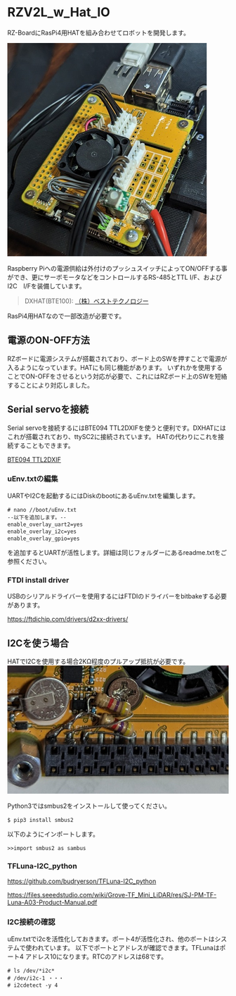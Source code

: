 # RZV2L_w_Hat_IO

RZ-BoardにRasPi4用HATを組み合わせてロボットを開発します。

![RZV2L_w_Hat_IO](/pics/rz_hat.jpg)



Raspberry Piへの電源供給は外付けのプッシュスイッチによってON/OFFする事ができ、更にサーボモータなどをコントロールするRS-485とTTL I/F、およびI2C　I/Fを装備しています。

>DXHAT(BTE100): [（株）ベストテクノロジー](https://www.besttechnology.co.jp/modules/knowledge/?BTE100%20DXHAT)

RasPi4用HATなので一部改造が必要です。

## 電源のON-OFF方法

RZボードに電源システムが搭載されており、ボード上のSWを押すことで電源が入るようになっています。HATにも同じ機能があります。
いずれかを使用することでON-OFFをさせるという対応が必要で、これにはRZボード上のSWを短絡することにより対応しました。

## Serial servoを接続

Serial servoを接続するにはBTE094 TTL2DXIFを使うと便利です。DXHATにはこれが搭載されており、ttySC2に接続されています。
HATの代わりにこれを接続することもできます。

[BTE094 TTL2DXIF](https://www.besttechnology.co.jp/modules/knowledge/?BTE094%20TTL2DXIF)

### uEnv.txtの編集
UARTやI2Cを起動するにはDiskのbootにあるuEnv.txtを編集します。

```
# nano //boot/uEnv.txt
--以下を追加します。--
enable_overlay_uart2=yes
enable_overlay_i2c=yes
enable_overlay_gpio=yes
```
を追加するとUARTが活性します。詳細は同じフォルダーにあるreadme.txtをご参照ください。 

### FTDI install driver

USBのシリアルドライバーを使用するにはFTDIのドライバーをbitbakeする必要があります。

https://ftdichip.com/drivers/d2xx-drivers/


## I2Cを使う場合

HATでI2Cを使用する場合2KΩ程度のプルアップ抵抗が必要です。
![プルアップ抵抗](/pics/pullup.jpg)

Python3ではsmbus2をインストールして使ってください。
```
$ pip3 install smbus2
```
以下のようにインポートします。
```
>>import smbus2 as sambus
```

### TFLuna-I2C_python

https://github.com/budryerson/TFLuna-I2C_python

https://files.seeedstudio.com/wiki/Grove-TF_Mini_LiDAR/res/SJ-PM-TF-Luna-A03-Product-Manual.pdf

### I2C接続の確認

uEnv.txtでi2cを活性化しておきます。ポート4が活性化され、他のポートはシステムで使われています。
以下でポートとアドレスが確認できます。TFLunaはポート4 アドレス10になります。RTCのアドレスは68です。
```
# ls /dev/*i2c*
# /dev/i2c-1 ・・・
# i2cdetect -y 4
```



